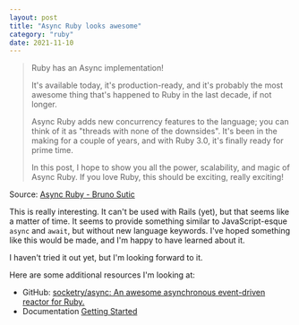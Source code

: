 ```yaml
---
layout: post
title: "Async Ruby looks awesome"
category: "ruby"
date: 2021-11-10
---
```


> Ruby has an Async implementation!
>
> It's available today, it's production-ready, and it's probably the most awesome thing that's happened to Ruby in the last decade, if not longer.
>
> Async Ruby adds new concurrency features to the language; you can think of it as "threads with none of the downsides". It's been in the making for a couple of years, and with Ruby 3.0, it's finally ready for prime time.
>
> In this post, I hope to show you all the power, scalability, and magic of Async Ruby. If you love Ruby, this should be exciting, really exciting!

Source: [Async Ruby - Bruno Sutic](https://brunosutic.com/blog/async-ruby)

This is really interesting.  It can't be used with Rails (yet), but that seems like a matter of time.  It seems to provide something similar to JavaScript-esque `async` and `await`, but without new language keywords.  I've hoped something like this would be made, and I'm happy to have learned about it.

I haven't tried it out yet, but I'm looking forward to it.

Here are some additional resources I'm looking at:

- GitHub: [socketry/async: An awesome asynchronous event-driven reactor for Ruby.](https://github.com/socketry/async)
- Documentation [Getting Started](https://socketry.github.io/async/guides/getting-started/index.html)
